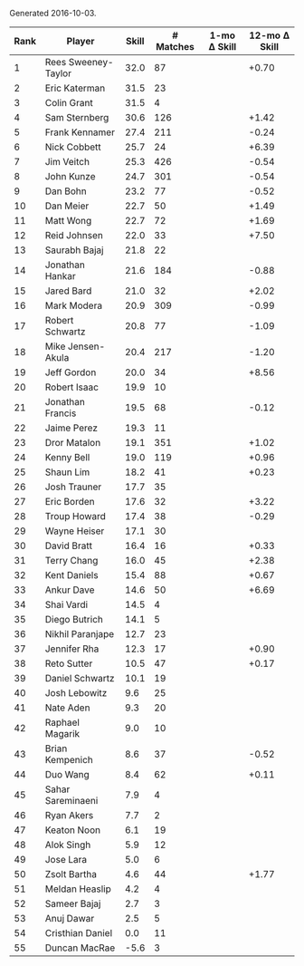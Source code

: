 Generated 2016-10-03.

| Rank | Player              | Skill | # Matches | 1-mo Δ Skill | 12-mo Δ Skill |
|------|---------------------|-------|-----------|--------------|---------------|
|    1 | Rees Sweeney-Taylor |  32.0 |        87 |              |         +0.70 |
|    2 | Eric Katerman       |  31.5 |        23 |              |               |
|    3 | Colin Grant         |  31.5 |         4 |              |               |
|    4 | Sam Sternberg       |  30.6 |       126 |              |         +1.42 |
|    5 | Frank Kennamer      |  27.4 |       211 |              |         -0.24 |
|    6 | Nick Cobbett        |  25.7 |        24 |              |         +6.39 |
|    7 | Jim Veitch          |  25.3 |       426 |              |         -0.54 |
|    8 | John Kunze          |  24.7 |       301 |              |         -0.54 |
|    9 | Dan Bohn            |  23.2 |        77 |              |         -0.52 |
|   10 | Dan Meier           |  22.7 |        50 |              |         +1.49 |
|   11 | Matt Wong           |  22.7 |        72 |              |         +1.69 |
|   12 | Reid Johnsen        |  22.0 |        33 |              |         +7.50 |
|   13 | Saurabh Bajaj       |  21.8 |        22 |              |               |
|   14 | Jonathan Hankar     |  21.6 |       184 |              |         -0.88 |
|   15 | Jared Bard          |  21.0 |        32 |              |         +2.02 |
|   16 | Mark Modera         |  20.9 |       309 |              |         -0.99 |
|   17 | Robert Schwartz     |  20.8 |        77 |              |         -1.09 |
|   18 | Mike Jensen-Akula   |  20.4 |       217 |              |         -1.20 |
|   19 | Jeff Gordon         |  20.0 |        34 |              |         +8.56 |
|   20 | Robert Isaac        |  19.9 |        10 |              |               |
|   21 | Jonathan Francis    |  19.5 |        68 |              |         -0.12 |
|   22 | Jaime Perez         |  19.3 |        11 |              |               |
|   23 | Dror Matalon        |  19.1 |       351 |              |         +1.02 |
|   24 | Kenny Bell          |  19.0 |       119 |              |         +0.96 |
|   25 | Shaun Lim           |  18.2 |        41 |              |         +0.23 |
|   26 | Josh Trauner        |  17.7 |        35 |              |               |
|   27 | Eric Borden         |  17.6 |        32 |              |         +3.22 |
|   28 | Troup Howard        |  17.4 |        38 |              |         -0.29 |
|   29 | Wayne Heiser        |  17.1 |        30 |              |               |
|   30 | David Bratt         |  16.4 |        16 |              |         +0.33 |
|   31 | Terry Chang         |  16.0 |        45 |              |         +2.38 |
|   32 | Kent Daniels        |  15.4 |        88 |              |         +0.67 |
|   33 | Ankur Dave          |  14.6 |        50 |              |         +6.69 |
|   34 | Shai Vardi          |  14.5 |         4 |              |               |
|   35 | Diego Butrich       |  14.1 |         5 |              |               |
|   36 | Nikhil Paranjape    |  12.7 |        23 |              |               |
|   37 | Jennifer Rha        |  12.3 |        17 |              |         +0.90 |
|   38 | Reto Sutter         |  10.5 |        47 |              |         +0.17 |
|   39 | Daniel Schwartz     |  10.1 |        19 |              |               |
|   40 | Josh Lebowitz       |   9.6 |        25 |              |               |
|   41 | Nate Aden           |   9.3 |        20 |              |               |
|   42 | Raphael Magarik     |   9.0 |        10 |              |               |
|   43 | Brian Kempenich     |   8.6 |        37 |              |         -0.52 |
|   44 | Duo Wang            |   8.4 |        62 |              |         +0.11 |
|   45 | Sahar Sareminaeni   |   7.9 |         4 |              |               |
|   46 | Ryan Akers          |   7.7 |         2 |              |               |
|   47 | Keaton Noon         |   6.1 |        19 |              |               |
|   48 | Alok Singh          |   5.9 |        12 |              |               |
|   49 | Jose Lara           |   5.0 |         6 |              |               |
|   50 | Zsolt Bartha        |   4.6 |        44 |              |         +1.77 |
|   51 | Meldan Heaslip      |   4.2 |         4 |              |               |
|   52 | Sameer Bajaj        |   2.7 |         3 |              |               |
|   53 | Anuj Dawar          |   2.5 |         5 |              |               |
|   54 | Cristhian Daniel    |   0.0 |        11 |              |               |
|   55 | Duncan MacRae       |  -5.6 |         3 |              |               |